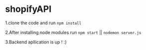 # shopifyAPI

1.clone the code and run `npm install`

2.After installing node modules run `npm start` || `nodemon server.js`

3.Backend apllication is up ! :)
